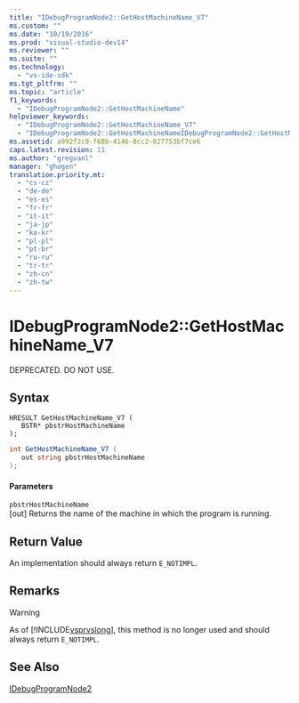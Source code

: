 ```yaml
---
title: "IDebugProgramNode2::GetHostMachineName_V7"
ms.custom: ""
ms.date: "10/19/2016"
ms.prod: "visual-studio-dev14"
ms.reviewer: ""
ms.suite: ""
ms.technology: 
  - "vs-ide-sdk"
ms.tgt_pltfrm: ""
ms.topic: "article"
f1_keywords: 
  - "IDebugProgramNode2::GetHostMachineName"
helpviewer_keywords: 
  - "IDebugProgramNode2::GetHostMachineName_V7"
  - "IDebugProgramNode2::GetHostMachineNameIDebugProgramNode2::GetHostMachineName"
ms.assetid: a992f2c9-f68b-4146-8cc2-027753bf7ce6
caps.latest.revision: 11
ms.author: "gregvanl"
manager: "ghogen"
translation.priority.mt: 
  - "cs-cz"
  - "de-de"
  - "es-es"
  - "fr-fr"
  - "it-it"
  - "ja-jp"
  - "ko-kr"
  - "pl-pl"
  - "pt-br"
  - "ru-ru"
  - "tr-tr"
  - "zh-cn"
  - "zh-tw"
---
```

# IDebugProgramNode2::GetHostMachineName_V7
DEPRECATED. DO NOT USE.  
  
## Syntax  
  
```cpp#  
HRESULT GetHostMachineName_V7 (   
   BSTR* pbstrHostMachineName  
);  
```  
  
```c#  
int GetHostMachineName_V7 (   
   out string pbstrHostMachineName  
);  
```  
  
#### Parameters  
 `pbstrHostMachineName`  
 [out] Returns the name of the machine in which the program is running.  
  
## Return Value  
 An implementation should always return `E_NOTIMPL`.  
  
## Remarks  
  
> [!WARNING]
>  As of [!INCLUDE[vsprvslong](../../../code-quality/includes/vsprvslong_md.md)], this method is no longer used and should always return `E_NOTIMPL`.  
  
## See Also  
 [IDebugProgramNode2](../../../extensibility/debugger/reference/idebugprogramnode2.md)